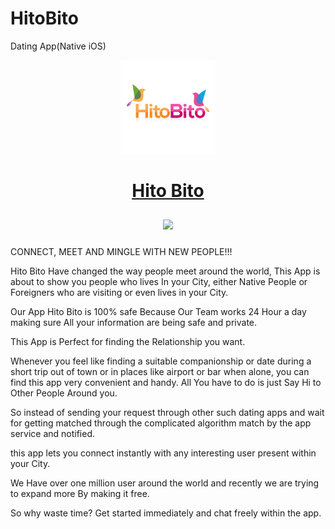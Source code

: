# HitoBito
 Dating App(Native iOS)
 
<p align="center">
  <a href="https://en.zedinternational.net/hito-bito">
    <img width="150px" src="https://github.com/GuruDev920/HitoBito/blob/main/Finder/Images.xcassets/AppIcon.appiconset/icon.png?raw=true">
    <h1 align="center">Hito Bito</h1>
  </a>
</p>


<p align="center">
<a href="https://apps.apple.com/us/app/hito-bito/id1029414770">
    <img width="160px" style="margin: 10px 10px;" src="https://proximity-mobile.firebaseapp.com/images/download/download-app-store.png">
</a>
</p>


CONNECT, MEET AND MINGLE WITH NEW PEOPLE!!!


Hito Bito Have changed the way people meet around the world, This App is about to show you people who lives In your City, either Native People or Foreigners who are visiting or even lives in your City.


Our App Hito Bito is 100% safe Because Our Team works 24 Hour a day making sure All your information are being safe and private.


This App is Perfect for finding the Relationship you want.


Whenever you feel like finding a suitable companionship or date during a short trip out of town or in places like airport or bar when alone, you can find this app very convenient and handy. All You have to do is just Say Hi to Other People Around you.


So instead of sending your request through other such dating apps and wait for getting matched through the complicated algorithm match by the app service and notified.


this app lets you connect instantly with any interesting user present within your City.


We Have over one million user around the world and recently we are trying to expand more By making it free.


So why waste time? Get started immediately and chat freely within the app.
